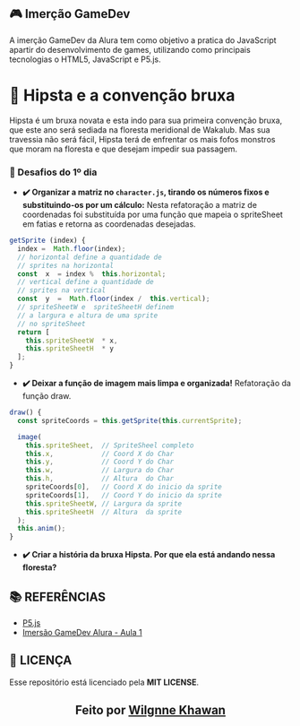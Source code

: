 ##  :video_game: Imerção GameDev
A imerção GameDev da Alura tem como objetivo a pratica do JavaScript apartir do desenvolvimento de games, utilizando como principais tecnologias o HTML5, JavaScript e P5.js.

#  :ghost: Hipsta e a convenção bruxa

Hipsta é um bruxa novata e esta indo para sua primeira convenção bruxa, que este ano será sediada na floresta meridional de Wakalub.
Mas sua travessia não será fácil, Hipsta terá de enfrentar os mais fofos monstros que moram na floresta e que desejam impedir sua passagem.

### :dart: Desafios do 1º dia

 - **:heavy_check_mark: Organizar a matriz no `character.js`, tirando os números fixos e substituindo-os por um cálculo:**
Nesta refatoração a matriz de coordenadas foi substituída por uma função que mapeia o spriteSheet em fatias e retorna as coordenadas desejadas.
 
```js
getSprite (index) {
  index =  Math.floor(index);
  // horizontal define a quantidade de
  // sprites na horizontal
  const  x  = index %  this.horizontal;
  // vertical define a quantidade de
  // sprites na vertical
  const  y  =  Math.floor(index /  this.vertical);
  // spriteSheetW e  spriteSheetH definem 
  // a largura e altura de uma sprite
  // no spriteSheet
  return [
    this.spriteSheetW  * x,
    this.spriteSheetH  * y
  ];
}
```

 - **:heavy_check_mark: Deixar a função de imagem mais limpa e organizada!**
Refatoração da função draw.
```js
draw() {
  const spriteCoords = this.getSprite(this.currentSprite);

  image(
    this.spriteSheet,  // SpriteSheel completo
    this.x,            // Coord X do Char
    this.y,            // Coord Y do Char
    this.w,            // Largura do Char
    this.h,            // Altura  do Char
    spriteCoords[0],   // Coord X do inicio da sprite
    spriteCoords[1],   // Coord Y do inicio da sprite
    this.spriteSheetW, // Largura da sprite
    this.spriteSheetH  // Altura  da sprite
  );
  this.anim();
}
```
- **:heavy_check_mark: Criar a história da bruxa Hipsta. Por que ela está andando nessa floresta?**
 
 ## **:books: REFERÊNCIAS**

- [P5.js](https://p5js.org/)
- [Imersão GameDev Alura - Aula 1](https://www.alura.com.br/imersao-gamedev-javascript/aula01-game-personagem-animacao?utm_campaign=imersao_js_gamedev_aula_01&utm_medium=email&utm_source=RD+Station)
 
 ## **:page_with_curl: LICENÇA**

Esse repositório está licenciado pela **MIT LICENSE**. 

<h2 align="center">Feito por <a href="https://br.linkedin.com/in/wilgnne-khawan-barbosa-alencar-642747187">Wilgnne Khawan</a></h2>
